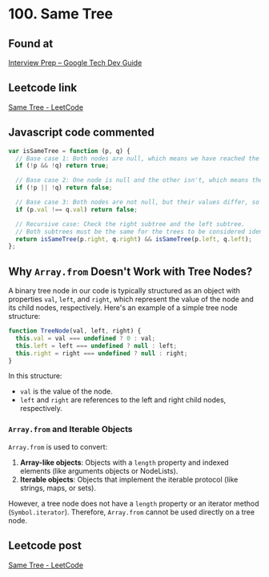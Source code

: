 # 100. Same Tree

## Found at

[Interview Prep – Google Tech Dev Guide](https://techdevguide.withgoogle.com/paths/interview/?programming_languages=javascript)

## Leetcode link

[Same Tree - LeetCode](https://leetcode.com/problems/same-tree/description/)

## Javascript code commented

```javascript
var isSameTree = function (p, q) {
  // Base case 1: Both nodes are null, which means we have reached the end of the tree in both cases, so they are the same.
  if (!p && !q) return true;

  // Base case 2: One node is null and the other isn't, which means the trees differ in structure, so they are not the same.
  if (!p || !q) return false;

  // Base case 3: Both nodes are not null, but their values differ, so the trees are not the same.
  if (p.val !== q.val) return false;

  // Recursive case: Check the right subtree and the left subtree.
  // Both subtrees must be the same for the trees to be considered identical.
  return isSameTree(p.right, q.right) && isSameTree(p.left, q.left);
};
```

## Why `Array.from` Doesn't Work with Tree Nodes?

A binary tree node in our code is typically structured as an object with properties `val`, `left`, and `right`, which represent the value of the node and its child nodes, respectively. Here's an example of a simple tree node structure:

```javascript
function TreeNode(val, left, right) {
  this.val = val === undefined ? 0 : val;
  this.left = left === undefined ? null : left;
  this.right = right === undefined ? null : right;
}
```

In this structure:

- `val` is the value of the node.
- `left` and `right` are references to the left and right child nodes, respectively.

### `Array.from` and Iterable Objects

`Array.from` is used to convert:

1. **Array-like objects**: Objects with a `length` property and indexed elements (like arguments objects or NodeLists).
2. **Iterable objects**: Objects that implement the iterable protocol (like strings, maps, or sets).

However, a tree node does not have a `length` property or an iterator method (`Symbol.iterator`). Therefore, `Array.from` cannot be used directly on a tree node.

## Leetcode post

[Same Tree - LeetCode](https://leetcode.com/problems/same-tree/solutions/5643019/simple-beginner-friendly-100-same-tree/)
